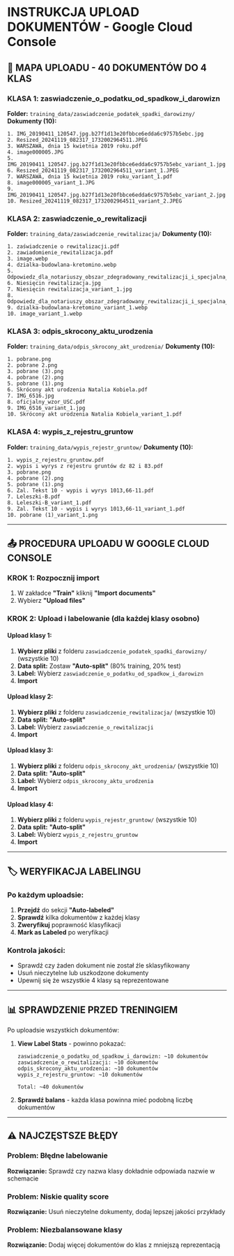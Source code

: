 # INSTRUKCJA UPLOAD DOKUMENTÓW - Google Cloud Console

## 🎯 MAPA UPLOADU - 40 DOKUMENTÓW DO 4 KLAS

### **KLASA 1: zaswiadczenie_o_podatku_od_spadkow_i_darowizn**
**Folder:** `training_data/zaswiadczenie_podatek_spadki_darowizny/`
**Dokumenty (10):**
```
1. IMG_20190411_120547.jpg.b27f1d13e20fbbce6edda6c9757b5ebc.jpg
2. Resized_20241119_082317_1732002964511.JPEG
3. WARSZAWA, dnia 15 kwietnia 2019 roku.pdf
4. image000005.JPG
5. IMG_20190411_120547.jpg.b27f1d13e20fbbce6edda6c9757b5ebc_variant_1.jpg
6. Resized_20241119_082317_1732002964511_variant_1.JPEG
7. WARSZAWA, dnia 15 kwietnia 2019 roku_variant_1.pdf
8. image000005_variant_1.JPG
9. IMG_20190411_120547.jpg.b27f1d13e20fbbce6edda6c9757b5ebc_variant_2.jpg
10. Resized_20241119_082317_1732002964511_variant_2.JPEG
```

### **KLASA 2: zaswiadczenie_o_rewitalizacji**
**Folder:** `training_data/zaswiadczenie_rewitalizacja/`
**Dokumenty (10):**
```
1. zaświadczenie o rewitalizacji.pdf
2. zawiadomienie_rewitalizacja.pdf
3. image.webp
4. dzialka-budowlana-kretomino.webp
5. Odpowiedz_dla_notariuszy_obszar_zdegradowany_rewitalizacji_i_specjalna_strefa_rewitalizacji.pdf
6. Niesięcin rewitalizacja.jpg
7. Niesięcin rewitalizacja_variant_1.jpg
8. Odpowiedz_dla_notariuszy_obszar_zdegradowany_rewitalizacji_i_specjalna_strefa_rewitalizacji_variant_1.pdf
9. dzialka-budowlana-kretomino_variant_1.webp
10. image_variant_1.webp
```

### **KLASA 3: odpis_skrocony_aktu_urodzenia**
**Folder:** `training_data/odpis_skrocony_akt_urodzenia/`
**Dokumenty (10):**
```
1. pobrane.png
2. pobrane 2.png
3. pobrane (3).png
4. pobrane (2).png
5. pobrane (1).png
6. Skrócony akt urodzenia Natalia Kobiela.pdf
7. IMG_6516.jpg
8. oficjalny_wzor_USC.pdf
9. IMG_6516_variant_1.jpg
10. Skrócony akt urodzenia Natalia Kobiela_variant_1.pdf
```

### **KLASA 4: wypis_z_rejestru_gruntow**
**Folder:** `training_data/wypis_rejestr_gruntow/`
**Dokumenty (10):**
```
1. wypis_z_rejestru_gruntow.pdf
2. wypis i wyrys z rejestru gruntów dz 82 i 83.pdf
3. pobrane.png
4. pobrane (2).png
5. pobrane (1).png
6. Zal. Tekst 10 - wypis i wyrys 1013,66-11.pdf
7. Leleszki-B.pdf
8. Leleszki-B_variant_1.pdf
9. Zal. Tekst 10 - wypis i wyrys 1013,66-11_variant_1.pdf
10. pobrane (1)_variant_1.png
```

---

## 📤 PROCEDURA UPLOADU W GOOGLE CLOUD CONSOLE

### **KROK 1: Rozpocznij import**
1. W zakładce **"Train"** kliknij **"Import documents"**
2. Wybierz **"Upload files"**

### **KROK 2: Upload i labelowanie (dla każdej klasy osobno)**

#### **Upload klasy 1:**
1. **Wybierz pliki** z folderu `zaswiadczenie_podatek_spadki_darowizny/` (wszystkie 10)
2. **Data split:** Zostaw **"Auto-split"** (80% training, 20% test)
3. **Label:** Wybierz `zaswiadczenie_o_podatku_od_spadkow_i_darowizn`
4. **Import**

#### **Upload klasy 2:**
1. **Wybierz pliki** z folderu `zaswiadczenie_rewitalizacja/` (wszystkie 10)  
2. **Data split:** **"Auto-split"**
3. **Label:** Wybierz `zaswiadczenie_o_rewitalizacji`
4. **Import**

#### **Upload klasy 3:**
1. **Wybierz pliki** z folderu `odpis_skrocony_akt_urodzenia/` (wszystkie 10)
2. **Data split:** **"Auto-split"**
3. **Label:** Wybierz `odpis_skrocony_aktu_urodzenia`
4. **Import**

#### **Upload klasy 4:**
1. **Wybierz pliki** z folderu `wypis_rejestr_gruntow/` (wszystkie 10)
2. **Data split:** **"Auto-split"**
3. **Label:** Wybierz `wypis_z_rejestru_gruntow`
4. **Import**

---

## 🏷️ WERYFIKACJA LABELINGU

### **Po każdym uploadsie:**
1. **Przejdź** do sekcji **"Auto-labeled"**
2. **Sprawdź** kilka dokumentów z każdej klasy
3. **Zweryfikuj** poprawność klasyfikacji
4. **Mark as Labeled** po weryfikacji

### **Kontrola jakości:**
- Sprawdź czy żaden dokument nie został źle sklasyfikowany
- Usuń nieczytelne lub uszkodzone dokumenty
- Upewnij się że wszystkie 4 klasy są reprezentowane

---

## 📊 SPRAWDZENIE PRZED TRENINGIEM

Po uploadsie wszystkich dokumentów:
1. **View Label Stats** - powinno pokazać:
   ```
   zaswiadczenie_o_podatku_od_spadkow_i_darowizn: ~10 dokumentów
   zaswiadczenie_o_rewitalizacji: ~10 dokumentów
   odpis_skrocony_aktu_urodzenia: ~10 dokumentów
   wypis_z_rejestru_gruntow: ~10 dokumentów
   
   Total: ~40 dokumentów
   ```

2. **Sprawdź balans** - każda klasa powinna mieć podobną liczbę dokumentów

---

## ⚠️ NAJCZĘSTSZE BŁĘDY

### **Problem: Błędne labelowanie**
**Rozwiązanie:** Sprawdź czy nazwa klasy dokładnie odpowiada nazwie w schemacie

### **Problem: Niskie quality score**
**Rozwiązanie:** Usuń nieczytelne dokumenty, dodaj lepszej jakości przykłady

### **Problem: Niezbalansowane klasy**
**Rozwiązanie:** Dodaj więcej dokumentów do klas z mniejszą reprezentacją 